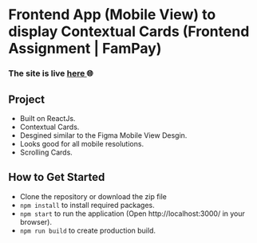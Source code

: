 # Frontend App (Mobile View) to display Contextual Cards (Frontend Assignment | FamPay)


### The site is live <a href = "https://frontendapp-fampay.netlify.app" target = "_blank"> here </a>🌐

## Project
- Built on ReactJs.
- Contextual Cards.
- Desgined similar to the Figma Mobile View Desgin.
- Looks good for all mobile resolutions.
- Scrolling Cards.

## How to Get Started 
- Clone the repository or download the zip file 
- ```npm install``` to install required packages. 
- ```npm start``` to run the application (Open http://localhost:3000/ in your browser).
- ```npm run build``` to create production build.
